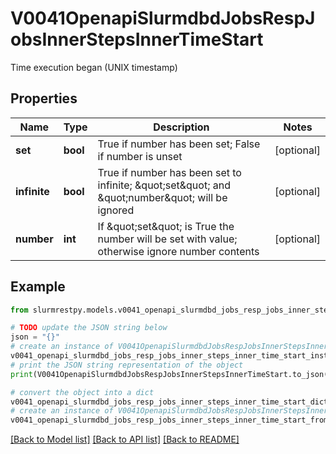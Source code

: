 # V0041OpenapiSlurmdbdJobsRespJobsInnerStepsInnerTimeStart

Time execution began (UNIX timestamp)

## Properties

Name | Type | Description | Notes
------------ | ------------- | ------------- | -------------
**set** | **bool** | True if number has been set; False if number is unset | [optional]
**infinite** | **bool** | True if number has been set to infinite; \&quot;set\&quot; and \&quot;number\&quot; will be ignored | [optional]
**number** | **int** | If \&quot;set\&quot; is True the number will be set with value; otherwise ignore number contents | [optional]

## Example

```python
from slurmrestpy.models.v0041_openapi_slurmdbd_jobs_resp_jobs_inner_steps_inner_time_start import V0041OpenapiSlurmdbdJobsRespJobsInnerStepsInnerTimeStart

# TODO update the JSON string below
json = "{}"
# create an instance of V0041OpenapiSlurmdbdJobsRespJobsInnerStepsInnerTimeStart from a JSON string
v0041_openapi_slurmdbd_jobs_resp_jobs_inner_steps_inner_time_start_instance = V0041OpenapiSlurmdbdJobsRespJobsInnerStepsInnerTimeStart.from_json(json)
# print the JSON string representation of the object
print(V0041OpenapiSlurmdbdJobsRespJobsInnerStepsInnerTimeStart.to_json())

# convert the object into a dict
v0041_openapi_slurmdbd_jobs_resp_jobs_inner_steps_inner_time_start_dict = v0041_openapi_slurmdbd_jobs_resp_jobs_inner_steps_inner_time_start_instance.to_dict()
# create an instance of V0041OpenapiSlurmdbdJobsRespJobsInnerStepsInnerTimeStart from a dict
v0041_openapi_slurmdbd_jobs_resp_jobs_inner_steps_inner_time_start_from_dict = V0041OpenapiSlurmdbdJobsRespJobsInnerStepsInnerTimeStart.from_dict(v0041_openapi_slurmdbd_jobs_resp_jobs_inner_steps_inner_time_start_dict)
```
[[Back to Model list]](../README.md#documentation-for-models) [[Back to API list]](../README.md#documentation-for-api-endpoints) [[Back to README]](../README.md)


